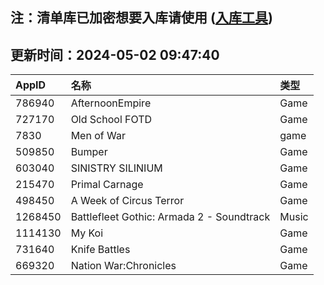 ## 注：清单库已加密想要入库请使用 ([入库工具](https://github.com/BlankTMing/ManifestAutoUpdate/releases))

## 更新时间：2024-05-02 09:47:40
| AppID | 名称 | 类型  |
| :-------------------- | :----------------------------- | :----------- |
| 786940 | AfternoonEmpire| Game |
| 727170 | Old School FOTD| Game |
| 7830 | Men of War| game |
| 509850 | Bumper| Game |
| 603040 | SINISTRY SILINIUM| Game |
| 215470 | Primal Carnage| Game |
| 498450 | A Week of Circus Terror| Game |
| 1268450 | Battlefleet Gothic: Armada 2 - Soundtrack| Music |
| 1114130 | My Koi| Game |
| 731640 | Knife Battles| Game |
| 669320 | Nation War:Chronicles| Game |
